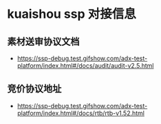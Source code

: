 # kuaishou ssp 对接信息

## 素材送审协议文档

- https://ssp-debug.test.gifshow.com/adx-test-platform/index.html#/docs/audit/audit-v2.5.html

## 竞价协议地址

- https://ssp-debug.test.gifshow.com/adx-test-platform/index.html#/docs/rtb/rtb-v1.52.html

